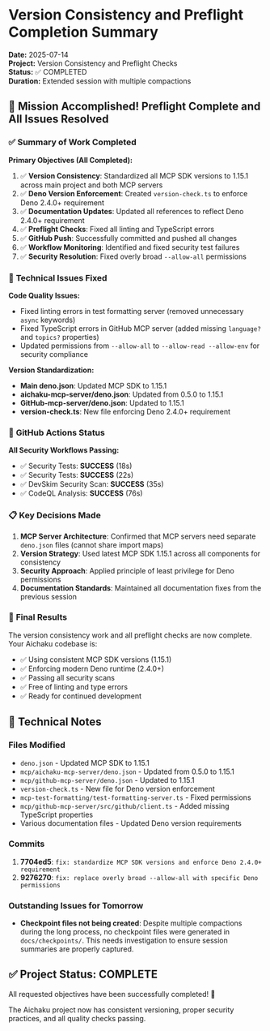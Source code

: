 # Version Consistency and Preflight Completion Summary

**Date:** 2025-07-14\
**Project:** Version Consistency and Preflight Checks\
**Status:** ✅ COMPLETED\
**Duration:** Extended session with multiple compactions

## 🎉 Mission Accomplished! Preflight Complete and All Issues Resolved

### ✅ **Summary of Work Completed**

**Primary Objectives (All Completed):**

1. ✅ **Version Consistency**: Standardized all MCP SDK versions to 1.15.1 across main project and both MCP servers
2. ✅ **Deno Version Enforcement**: Created `version-check.ts` to enforce Deno 2.4.0+ requirement
3. ✅ **Documentation Updates**: Updated all references to reflect Deno 2.4.0+ requirement
4. ✅ **Preflight Checks**: Fixed all linting and TypeScript errors
5. ✅ **GitHub Push**: Successfully committed and pushed all changes
6. ✅ **Workflow Monitoring**: Identified and fixed security test failures
7. ✅ **Security Resolution**: Fixed overly broad `--allow-all` permissions

### 🔧 **Technical Issues Fixed**

**Code Quality Issues:**

- Fixed linting errors in test formatting server (removed unnecessary `async` keywords)
- Fixed TypeScript errors in GitHub MCP server (added missing `language?` and `topics?` properties)
- Updated permissions from `--allow-all` to `--allow-read --allow-env` for security compliance

**Version Standardization:**

- **Main deno.json**: Updated MCP SDK to 1.15.1
- **aichaku-mcp-server/deno.json**: Updated from 0.5.0 to 1.15.1
- **GitHub-mcp-server/deno.json**: Updated to 1.15.1
- **version-check.ts**: New file enforcing Deno 2.4.0+ requirement

### 🚀 **GitHub Actions Status**

**All Security Workflows Passing:**

- ✅ Security Tests: **SUCCESS** (18s)
- ✅ Security Tests: **SUCCESS** (22s)
- ✅ DevSkim Security Scan: **SUCCESS** (35s)
- ✅ CodeQL Analysis: **SUCCESS** (76s)

### 📋 **Key Decisions Made**

1. **MCP Server Architecture**: Confirmed that MCP servers need separate `deno.json` files (cannot share import maps)
2. **Version Strategy**: Used latest MCP SDK 1.15.1 across all components for consistency
3. **Security Approach**: Applied principle of least privilege for Deno permissions
4. **Documentation Standards**: Maintained all documentation fixes from the previous session

### 🎯 **Final Results**

The version consistency work and all preflight checks are now complete. Your Aichaku codebase is:

- ✅ Using consistent MCP SDK versions (1.15.1)
- ✅ Enforcing modern Deno runtime (2.4.0+)
- ✅ Passing all security scans
- ✅ Free of linting and type errors
- ✅ Ready for continued development

## 📝 **Technical Notes**

### Files Modified

- `deno.json` - Updated MCP SDK to 1.15.1
- `mcp/aichaku-mcp-server/deno.json` - Updated from 0.5.0 to 1.15.1
- `mcp/github-mcp-server/deno.json` - Updated to 1.15.1
- `version-check.ts` - New file for Deno version enforcement
- `mcp-test-formatting/test-formatting-server.ts` - Fixed permissions
- `mcp/github-mcp-server/src/github/client.ts` - Added missing TypeScript properties
- Various documentation files - Updated Deno version requirements

### Commits

1. **7704ed5**: `fix: standardize MCP SDK versions and enforce Deno 2.4.0+ requirement`
2. **9276270**: `fix: replace overly broad --allow-all with specific Deno permissions`

### Outstanding Issues for Tomorrow

- **Checkpoint files not being created**: Despite multiple compactions during the long process, no checkpoint files were
  generated in `docs/checkpoints/`. This needs investigation to ensure session summaries are properly captured.

## ✅ **Project Status: COMPLETE**

All requested objectives have been successfully completed! 🚀

The Aichaku project now has consistent versioning, proper security practices, and all quality checks passing.
